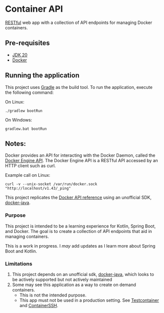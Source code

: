 # Container API

[RESTful](https://en.wikipedia.org/wiki/REST)
web app with a collection of API endpoints for managing Docker containers.

## Pre-requisites

- [JDK 20](https://adoptium.net/en-GB/temurin/releases/)
- [Docker](https://docs.docker.com/get-docker/)

## Running the application

This project uses [Gradle](https://gradle.org/) as the build tool. To run the application, execute
the following command:

On Linux:
```shell
./gradlew bootRun
```

On Windows:
```shell
gradlew.bat bootRun
```

## Notes:

Docker provides an API for interacting with the Docker Daemon, called
the [Docker Engine API](https://docs.docker.com/engine/api/).
The Docker Engine API is a RESTful API accessed by an HTTP client such as curl.

Example call on Linux:

```shell
curl -v --unix-socket /var/run/docker.sock "http://localhost/v1.43/_ping"
```

This project replicates the [Docker API reference](https://docs.docker.com/engine/api/latest/) using
an unofficial SDK, [docker-java](https://github.com/docker-java/docker-java).

### Purpose

This project is intended to be a learning experience for Kotlin, Spring Boot, and Docker.
The goal is to create a collection of API endpoints that aid in managing containers.

This is a work in progress. I *may* add updates as I learn more about Spring Boot and Kotlin.

### Limitations

1. This project depends on an unofficial
   sdk, [docker-java](https://github.com/docker-java/docker-java),
   which looks to be actively supported but not actively maintained
2. Some may see this application as a way to create on demand containers.
   - This is not the intended purpose.
   - This app must not be used in a production setting.
     See [Testcontainer](https://testcontainers.com/) and [ContainerSSH](https://containerssh.io/).

